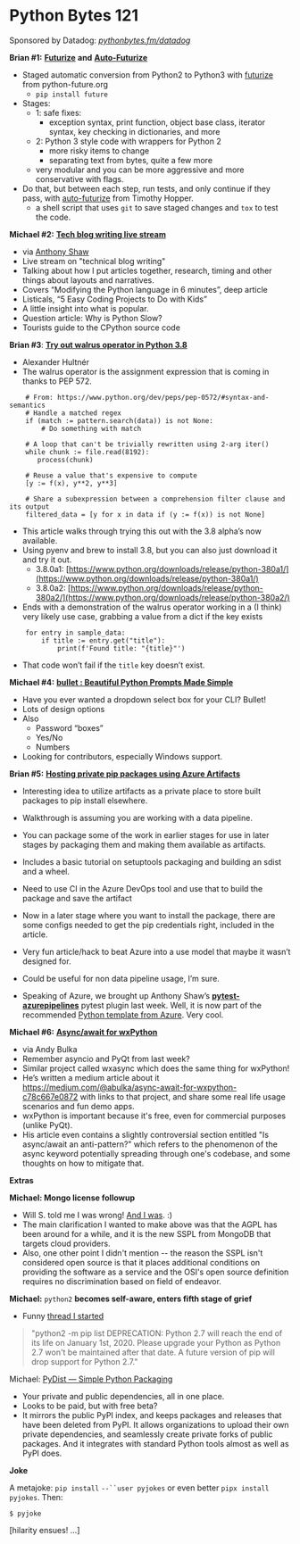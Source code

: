 # Python Bytes 121
Sponsored by Datadog: [*pythonbytes.fm/datadog*](http://pythonbytes.fm/datadog)

**Brian #1:** [**Futurize**](https://python-future.org/automatic_conversion.html) **and** [**Auto-Futurize**](https://github.com/tdhopper/auto-futurize)

- Staged automatic conversion from Python2 to Python3 with [futurize](https://python-future.org/automatic_conversion.html) from python-future.org
  - `pip install future`
- Stages:
	- 1: safe fixes: 
		- exception syntax, print function, object base class, iterator syntax, key checking in dictionaries, and more
	- 2: Python 3 style code with wrappers for Python 2
		- more risky items to change
		- separating text from bytes, quite a few more
	- very modular and you can be more aggressive and more conservative with flags.
- Do that, but between each step, run tests, and only continue if they pass, with [auto-futurize](https://github.com/tdhopper/auto-futurize) from Timothy Hopper.
	- a shell script that uses `git` to save staged changes and `tox` to test the code.

**Michael #2:** [**Tech blog writing live stream**](https://www.youtube.com/watch?v=vtlaNShM_s0&feature=youtu.be)

- via [Anthony Shaw](https://twitter.com/anthonypjshaw/status/1101264901232779264)
- Live stream on "technical blog writing"
- Talking about how I put articles together, research, timing and other things about layouts and narratives.
- Covers “Modifying the Python language in 6 minutes”, deep article
- Listicals, “5 Easy Coding Projects to Do with Kids”
- A little insight into what is popular.
- Question article: Why is Python Slow?
- Tourists guide to the CPython source code

**Brian #3**: [**Try out walrus operator in Python 3.8**](https://medium.com/hultner/try-out-walrus-operator-in-python-3-8-d030ce0ce601)

- Alexander Hultnér
- The walrus operator is the assignment expression that is coming in thanks to PEP 572.

```
    # From: https://www.python.org/dev/peps/pep-0572/#syntax-and-semantics
    # Handle a matched regex
    if (match := pattern.search(data)) is not None:
        # Do something with match
    
    # A loop that can't be trivially rewritten using 2-arg iter()
    while chunk := file.read(8192):
       process(chunk)
    
    # Reuse a value that's expensive to compute
    [y := f(x), y**2, y**3]
    
    # Share a subexpression between a comprehension filter clause and its output
    filtered_data = [y for x in data if (y := f(x)) is not None]
```

- This article walks through trying this out with the 3.8 alpha’s now available.
- Using pyenv and brew to install 3.8, but you can also just download it and try it out.
	- 3.8.0a1: [https://www.python.org/downloads/release/python-380a1/](https://www.python.org/downloads/release/python-380a1/)
	- 3.8.0a2: [https://www.python.org/downloads/release/python-380a2/](https://www.python.org/downloads/release/python-380a2/)
- Ends with a demonstration of the walrus operator working in a (I think) very likely use case, grabbing a value from a dict if the key exists

```
    for entry in sample_data: 
        if title := entry.get("title"):
            print(f'Found title: "{title}"')
```

- That code won’t fail if the `title` key doesn’t exist.

**Michael #4:** [**bullet : Beautiful Python Prompts Made Simple**](https://github.com/Mckinsey666/bullet)

- Have you ever wanted a dropdown select box for your CLI? Bullet!
- Lots of design options
- Also
	- Password “boxes”
	- Yes/No
	- Numbers
- Looking for contributors, especially Windows support.

**Brian #5:** [**Hosting private pip packages using Azure Artifacts**](https://zerowithdot.com/private-pip-azure/)

- Interesting idea to utilize artifacts as a private place to store built packages to pip install elsewhere.
- Walkthrough is assuming you are working with a data pipeline.
- You can package some of the work in earlier stages for use in later stages by packaging them and making them available as artifacts.
- Includes a basic tutorial on setuptools packaging and building an sdist and a wheel.
- Need to use CI in the Azure DevOps tool and use that to build the package and save the artifact
- Now in a later stage where you want to install the package, there are some configs needed to get the pip credentials right, included in the article.
- Very fun article/hack to beat Azure into a use model that maybe it wasn’t designed for.
- Could be useful for non data pipeline usage, I’m sure.


- Speaking of Azure, we brought up Anthony Shaw’s [**pytest-azurepipelines**](https://github.com/tonybaloney/pytest-azurepipelines) pytest plugin last week. Well, it is now part of the recommended [Python template from Azure](https://github.com/Microsoft/azure-pipelines-yaml/blob/master/templates/python-package.yml). Very cool.

 

**Michael #6:** [**Async/await for wxPython**](https://medium.com/@abulka/async-await-for-wxpython-c78c667e0872)

- via Andy Bulka
- Remember asyncio and PyQt from last week?
- Similar project called wxasync which does the same thing for wxPython!
- He’s written a medium article about it https://medium.com/@abulka/async-await-for-wxpython-c78c667e0872 with links to that project, and share some real life usage scenarios and fun demo apps.
- wxPython is important because it's free, even for commercial purposes (unlike PyQt).
- His article even contains a slightly controversial section entitled "Is async/await an anti-pattern?" which refers to the phenomenon of the async keyword potentially spreading through one's codebase, and some thoughts on how to mitigate that.

**Extras**

**Michael: Mongo license followup**

- Will S. told me I was wrong! [And I was](https://www.mongodb.com/press/mongodb-issues-new-server-side-public-license-for-mongodb-community-server). :)
- The main clarification I wanted to make above was that the AGPL has been around for a while, and it is the new SSPL from MongoDB that targets cloud providers.
- Also, one other point I didn't mention -- the reason the SSPL isn't considered open source is that it places additional conditions on providing the software as a service and the OSI's open source definition requires no discrimination based on field of endeavor.

**Michael:** `python2` **becomes self-aware, enters fifth stage of grief**

- Funny [thread I started](https://twitter.com/mkennedy/status/1104210397517631488)

> "python2 -m pip list
    DEPRECATION: Python 2.7 will reach the end of its life on January 1st, 2020. Please upgrade your Python as Python 2.7 won't be maintained after that date. A future version of pip will drop support for Python 2.7."

Michael: [PyDist — Simple Python Packaging](https://pydist.com/)

- Your private and public dependencies, all in one place.
- Looks to be paid, but with free beta?
- It mirrors the public PyPI index, and keeps packages and releases that have been deleted from PyPI. It allows organizations to upload their own private dependencies, and seamlessly create private forks of public packages. And it integrates with standard Python tools almost as well as PyPI does.


**Joke**

A metajoke: `pip install` `--``user pyjokes` or even better `pipx install pyjokes`. Then:

`$ pyjoke`

[hilarity ensues! …]

